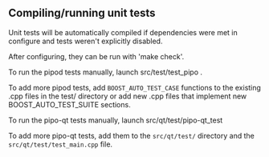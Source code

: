 Compiling/running unit tests
------------------------------------

Unit tests will be automatically compiled if dependencies were met in configure
and tests weren't explicitly disabled.

After configuring, they can be run with 'make check'.

To run the pipod tests manually, launch src/test/test_pipo .

To add more pipod tests, add `BOOST_AUTO_TEST_CASE` functions to the existing
.cpp files in the test/ directory or add new .cpp files that
implement new BOOST_AUTO_TEST_SUITE sections.

To run the pipo-qt tests manually, launch src/qt/test/pipo-qt_test

To add more pipo-qt tests, add them to the `src/qt/test/` directory and
the `src/qt/test/test_main.cpp` file.
